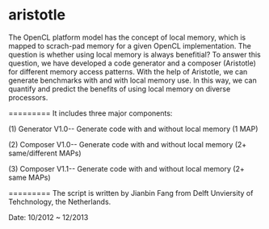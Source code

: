 aristotle
=========

The OpenCL platform model has the concept of local memory, which is mapped to scrach-pad memory for a given OpenCL implementation. The question is whether using local memory is always benefitial? To answer this question, we have developed a code generator and a composer (Aristotle) for different memory access patterns. With the help of Aristotle, we can generate benchmarks with and with local memory use. In this way, we can quantify and predict the benefits of using local memory on diverse processors.

=========
It includes three major components:

(1) Generator V1.0-- Generate code with and without local memory (1 MAP)

(2) Composer V1.0-- Generate code with and without local memory (2+ same/different MAPs)

(3) Composer V1.1-- Generate code with and without local memory (2+ same MAPs)

=========
The script is written by Jianbin Fang from Delft Unviersity of Tehchnology, the Netherlands. 

Date: 10/2012 ~ 12/2013

